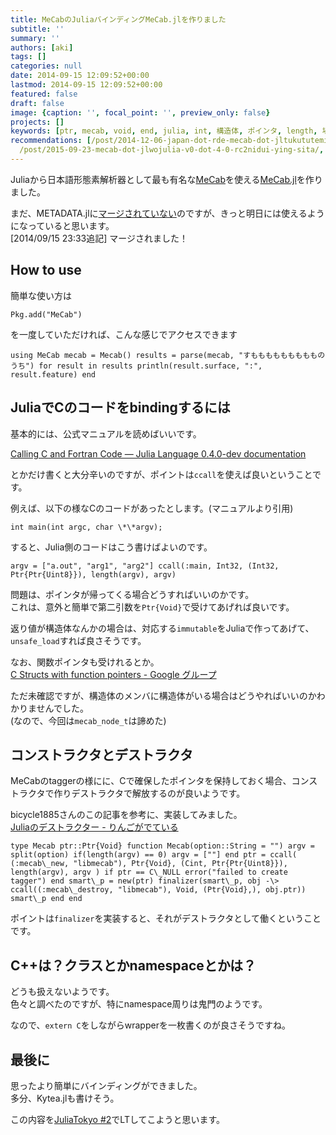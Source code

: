 ```yaml
---
title: MeCabのJuliaバインディングMeCab.jlを作りました
subtitle: ''
summary: ''
authors: [aki]
tags: []
categories: null
date: 2014-09-15 12:09:52+00:00
lastmod: 2014-09-15 12:09:52+00:00
featured: false
draft: false
image: {caption: '', focal_point: '', preview_only: false}
projects: []
keywords: [ptr, mecab, void, end, julia, int, 構造体, ポインタ, length, 場合]
recommendations: [/post/2014-12-06-japan-dot-rde-mecab-dot-jltukututemita-wofa-biao-sitekita-number-juliaac-number-japanr/,
  /post/2015-09-23-mecab-dot-jlwojulia-v0-dot-4-0-rc2nidui-ying-sita/, /post/2014-12-24-juliadeword-countsiteqi-duitakoto-number-juliaac/]
---
```

Juliaから日本語形態素解析器として最も有名な[MeCab](https://code.google.com/p/mecab/)を使える[MeCab.jl](https://github.com/chezou/MeCab.jl)を作りました。

まだ、METADATA.jlに[マージされていない](https://github.com/JuliaLang/METADATA.jl/pull/1446)のですが、きっと明日には使えるようになっていると思います。  
[2014/09/15 23:33追記] マージされました！

## How to use

簡単な使い方は

    Pkg.add("MeCab")

を一度していただければ、こんな感じでアクセスできます

    using MeCab mecab = Mecab() results = parse(mecab, "すももももももももものうち") for result in results println(result.surface, ":", result.feature) end

## JuliaでCのコードをbindingするには

基本的には、公式マニュアルを読めばいいです。

[Calling C and Fortran Code — Julia Language 0.4.0-dev documentation](http://julia.readthedocs.org/en/latest/manual/calling-c-and-fortran-code/)

とかだけ書くと大分辛いのですが、ポイントは`ccall`を使えば良いということです。

例えば、以下の様なCのコードがあったとします。(マニュアルより引用)

    int main(int argc, char \*\*argv);

すると、Julia側のコードはこう書けばよいのです。

    argv = ["a.out", "arg1", "arg2"] ccall(:main, Int32, (Int32, Ptr{Ptr{Uint8}}), length(argv), argv)

問題は、ポインタが帰ってくる場合どうすればいいのかです。  
これは、意外と簡単で第二引数を`Ptr{Void}`で受けてあげれば良いです。

返り値が構造体なんかの場合は、対応する`immutable`をJuliaで作ってあげて、`unsafe_load`すれば良さそうです。

なお、関数ポインタも受けれるとか。  
[C Structs with function pointers - Google グループ](https://groups.google.com/forum/#!msg/julia-users/8isqR_J4r8Y/L2sa0T_KJBUJ)

ただ未確認ですが、構造体のメンバに構造体がいる場合はどうやればいいのかわかりませんでした。  
(なので、今回は`mecab_node_t`は諦めた)

## コンストラクタとデストラクタ

MeCabのtaggerの様にに、Cで確保したポインタを保持しておく場合、コンストラクタで作りデストラクタで解放するのが良いようです。

bicycle1885さんのこの記事を参考に、実装してみました。  
[Juliaのデストラクター - りんごがでている](http://bicycle1885.hatenablog.com/entry/2014/03/16/113501)

    type Mecab ptr::Ptr{Void} function Mecab(option::String = "") argv = split(option) if(length(argv) == 0) argv = [""] end ptr = ccall( (:mecab\_new, "libmecab"), Ptr{Void}, (Cint, Ptr{Ptr{Uint8}}), length(argv), argv ) if ptr == C\_NULL error("failed to create tagger") end smart\_p = new(ptr) finalizer(smart\_p, obj -\> ccall((:mecab\_destroy, "libmecab"), Void, (Ptr{Void},), obj.ptr)) smart\_p end end

ポイントは`finalizer`を実装すると、それがデストラクタとして働くということです。

## C++は？クラスとかnamespaceとかは？

どうも扱えないようです。  
色々と調べたのですが、特にnamespace周りは鬼門のようです。

なので、`extern C`をしながらwrapperを一枚書くのが良さそうですね。

## 最後に

思ったより簡単にバインディングができました。  
多分、Kytea.jlも書けそう。

この内容を[JuliaTokyo #2](http://juliatokyo.connpass.com/event/8010/)でLTしてこようと思います。


